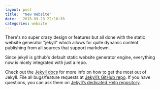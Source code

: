 ```yaml
---
layout: post
title:  "New Website"
date:   2018-09-28 22:10:30
categories: website
---
```



There's no super crazy design or features but all done with the static website generator "jekyll" which allows for quite dynamic content publishing from all sources that support markdown.

Since jekyll is github's default static website generator engine, everything now is nicely integrated with just a repo.

Check out the [Jekyll docs][jekyll] for more info on how to get the most out of Jekyll. File all bugs/feature requests at [Jekyll’s GitHub repo][jekyll-gh]. If you have questions, you can ask them on [Jekyll’s dedicated Help repository][jekyll-help].

[jekyll]:      http://jekyllrb.com
[jekyll-gh]:   https://github.com/jekyll/jekyll
[jekyll-help]: https://github.com/jekyll/jekyll-help
